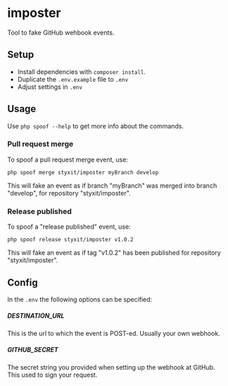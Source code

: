 # imposter
Tool to fake GitHub wehbook events.

## Setup
- Install dependencies with `composer install`.
- Duplicate the `.env.example` file to `.env`
- Adjust settings in `.env`

## Usage
Use `php spoof --help` to get more info about the commands.

### Pull request merge
To spoof a pull request merge event, use:
```
php spoof merge styxit/imposter myBranch develop
```

This will fake an event as if branch "myBranch" was merged into branch "develop", for repository "styxit/imposter".

### Release published
To spoof a "release published" event, use:
```
php spoof release styxit/imposter v1.0.2
```

This will fake an event as if tag "v1.0.2" has been published for repository "styxit/imposter".

## Config
In the `.env` the following options can be specified:

##### DESTINATION_URL
This is the url to which the event is POST-ed. Usually your own webhook.

##### GITHUB_SECRET
The secret string you provided when setting up the webhook at GitHub. This used to sign your request.
